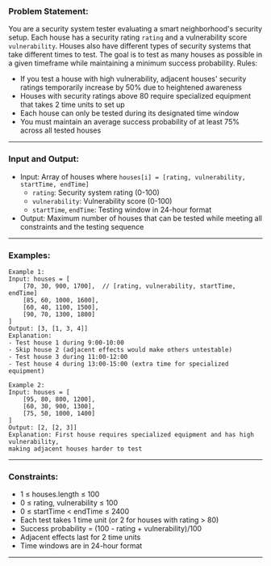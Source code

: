 ### Problem Statement:
You are a security system tester evaluating a smart neighborhood's security setup. Each house has a security rating `rating` and a vulnerability score `vulnerability`. Houses also have different types of security systems that take different times to test. The goal is to test as many houses as possible in a given timeframe while maintaining a minimum success probability.
Rules:
- If you test a house with high vulnerability, adjacent houses' security ratings temporarily increase by 50% due to heightened awareness
- Houses with security ratings above 80 require specialized equipment that takes 2 time units to set up
- Each house can only be tested during its designated time window
- You must maintain an average success probability of at least 75% across all tested houses

---
### Input and Output:
- Input: Array of houses where `houses[i] = [rating, vulnerability, startTime, endTime]`
  - `rating`: Security system rating (0-100)
  - `vulnerability`: Vulnerability score (0-100)
  - `startTime`, `endTime`: Testing window in 24-hour format
- Output: Maximum number of houses that can be tested while meeting all constraints and the testing sequence

----
### Examples:
```
Example 1:
Input: houses = [
    [70, 30, 900, 1700],  // [rating, vulnerability, startTime, endTime]
    [85, 60, 1000, 1600],
    [60, 40, 1100, 1500],
    [90, 70, 1300, 1800]
]
Output: [3, [1, 3, 4]]
Explanation: 
- Test house 1 during 9:00-10:00
- Skip house 2 (adjacent effects would make others untestable)
- Test house 3 during 11:00-12:00
- Test house 4 during 13:00-15:00 (extra time for specialized equipment)

Example 2:
Input: houses = [
    [95, 80, 800, 1200],
    [60, 30, 900, 1300],
    [75, 50, 1000, 1400]
]
Output: [2, [2, 3]]
Explanation: First house requires specialized equipment and has high vulnerability,
making adjacent houses harder to test
```

---
### Constraints:
- 1 ≤ houses.length ≤ 100
- 0 ≤ rating, vulnerability ≤ 100
- 0 ≤ startTime < endTime ≤ 2400
- Each test takes 1 time unit (or 2 for houses with rating > 80)
- Success probability = (100 - rating + vulnerability)/100
- Adjacent effects last for 2 time units
- Time windows are in 24-hour format

---